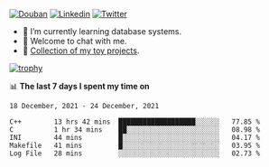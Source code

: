 
<p align="left">
<a href="https://www.douban.com/people/ixxchan"><img src="https://img.shields.io/badge/@ixxchan-007722?style=flat&logo=Douban&logoColor=white" alt="Douban" /></a> 
<a href="https://www.linkedin.com/in/xxchan/?locale=en_US"><img src="https://img.shields.io/badge/@xxchan-0073b1?style=flat&logo=LinkedIn&logoColor=white" alt="Linkedin" /></a> 
<a href="https://twitter.com/yayale_umi"><img src="https://img.shields.io/badge/@yayale__umi-1DA1F2?style=flat&logo=Twitter&logoColor=white" alt="Twitter"/></a>
</p>

- 🌱 I’m currently learning database systems.
- 💬 Welcome to chat with me.
- 🍚 [Collection of my toy projects](https://github.com/ixxchan).


[![trophy](https://github-profile-trophy.vercel.app/?username=xxchan&theme=flat&column=7)](https://github.com/xxchan)


📊 **The last 7 days I spent my time on** 

<!--START_SECTION:waka-->
```text
18 December, 2021 - 24 December, 2021

C++        13 hrs 42 mins  ███████████████████░░░░░░   77.85 % 
C          1 hr 34 mins    ██░░░░░░░░░░░░░░░░░░░░░░░   08.98 % 
INI        44 mins         █░░░░░░░░░░░░░░░░░░░░░░░░   04.17 % 
Makefile   41 mins         █░░░░░░░░░░░░░░░░░░░░░░░░   03.95 % 
Log File   28 mins         ░░░░░░░░░░░░░░░░░░░░░░░░░   02.73 %
```
<!--END_SECTION:waka-->

<!--
**xxchan/xxchan** is a ✨ _special_ ✨ repository because its `README.md` (this file) appears on your GitHub profile.

Here are some ideas to get you started:

- 🔭 I’m currently working on ...
- 🌱 I’m currently learning ...
- 👯 I’m looking to collaborate on ...
- 🤔 I’m looking for help with ...
- 💬 Ask me about ...
- 📫 How to reach me: ...
- 😄 Pronouns: ...
- ⚡ Fun fact: ...
-->

